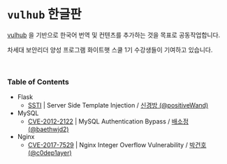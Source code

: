 # `vulhub` 한글판

[vulhub](https://github.com/vulhub/vulhub) 을 기반으로 한국어 번역 및 컨텐츠를 추가하는 것을 목표로 공동작업합니다.

차세대 보안리더 양성 프로그램 화이트햇 스쿨 1기 수강생들이 기여하고 있습니다.

<br/>

### Table of Contents

-   Flask
    -   [SSTI](./Flask/SSTI/README.md) | Server Side Template Injection / [신경방 (@positiveWand)](https://github.com/positiveWand)
-   MySQL
    -   [CVE-2012-2122](./MySQL/CVE-2012-2122/README.md) | MySQL Authentication Bypass / [배소정 (@baethwjd2)](https://github.com/baethwjd2)
-   Nginx
    -   [CVE-2017-7529](./Nginx/CVE-2017-7529/README.md) | Nginx Integer Overflow Vulnerability / [박건호 (@c0dep1ayer)](https://github.com/c0dep1ayer)
